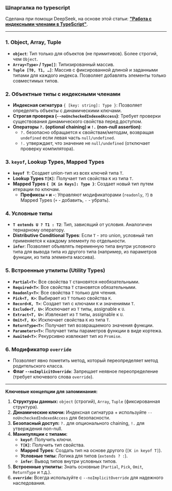 ### Шпаргалка по typescript

 Сделана при помощи DeepSeek, на основе этой статьи: **["Работа с индексными членами в TypeScript"](https://habr.com/ru/articles/938860/)**.
 
---

### 1. Object, Array, Tuple
- **`object`**: Тип только для объектов (не примитивов). Более строгий, чем `Object`.
- **`Array<Type>` / `Type[]`**: Типизированный массив.
- **`Tuple [T0, T1, …]`**: Массив с фиксированной длиной и заданными типами для каждого индекса. Позволяет добавлять элементы только совместимых типов.

### 2. Объектные типы с индексными членами
- **Индексная сигнатура** `{ [key: string]: Type }`: Позволяет определять объекты с динамическими ключами.
- **Строгая проверка (`--noUncheckedIndexedAccess`)**: Требует проверки существования динамического свойства перед доступом.
- **Операторы `?.` (optional chaining) и `!.` (non-null assertion)**:
    - `?.` безопасно обращается к свойствам/методам, возвращая `undefined` если левая часть `null/undefined`.
    - `!.` утверждает, что значение не `null/undefined` (отключает проверку компилятора).

### 3. `keyof`, Lookup Types, Mapped Types
- **`keyof T`**: Создает union-тип из всех ключей типа `T`.
- **Lookup Types `T[K]`**: Получает тип свойства `K` из типа `T`.
- **Mapped Types `{ [K in Keys]: Type }`**: Создает новый тип путем итерации по ключам.
    - **Префиксы `+` и `-`**: Управляют модификаторами (`readonly`, `?`) в Mapped Types (`+` - добавить, `-` - убрать).

### 4. Условные типы
- **`T extends U ? T1 : T2`**: Тип, зависящий от условия. Аналогичен тернарному оператору.
- **Distributive Conditional Types**: Если `T` - это union, условный тип применяется к каждому элементу по отдельности.
- **`infer`**: Позволяет объявлять переменную типа внутри условного типа для вывода типа из другого типа (например, из параметров функции, из типа элемента массива).

### 5. Встроенные утилиты (Utility Types)
- **`Partial<T>`**: Все свойства `T` становятся необязательными.
- **`Required<T>`**: Все свойства `T` становятся обязательными.
- **`Readonly<T>`**: Все свойства `T` только для чтения.
- **`Pick<T, K>`**: Выбирает из `T` только свойства `K`.
- **`Record<K, T>`**: Создает тип с ключами `K` и значениями `T`.
- **`Exclude<T, U>`**: Исключает из `T` типы, assignable к `U`.
- **`Extract<T, U>`**: Извлекает из `T` типы, assignable к `U`.
- **`Omit<T, K>`**: Исключает свойства `K` из типа `T`.
- **`ReturnType<T>`**: Получает тип возвращаемого значения функции.
- **`Parameters<T>`**: Получает типы параметров функции в виде кортежа.
- **`Awaited<T>`**: Рекурсивно извлекает тип из `Promise`.

### 6. Модификатор `override`
- Позволяет явно пометить метод, который переопределяет метод родительского класса.
- **Флаг `--noImplicitOverride`**: Запрещает неявное переопределение (требует ключевого слова `override`).

---

**Ключевые концепции для запоминания:**

1.  **Структуры данных:** `object` (строгий), `Array`, `Tuple` (фиксированная структура).
2.  **Динамические ключи:** Индексная сигнатура + используйте `--noUncheckedIndexedAccess` для безопасности.
3.  **Безопасный доступ:** `?.` для опционального chaining, `!.` для утверждения non-null.
4.  **Манипуляции с типами:**
    -   **`keyof`**: Получить ключи.
    -   **`T[K]`**: Получить тип свойства.
    -   **Mapped Types**: Создать тип на основе другого (`[K in keyof T]`).
    -   **Условные типы**: Логика для типов (`extends ? :`).
    -   **`infer`**: Вывод типов внутри условных типов.
5.  **Встроенные утилиты:** Знать основные (`Partial`, `Pick`, `Omit`, `ReturnType` и т.д.).
6.  **`override`:** Всегда используйте с `--noImplicitOverride` для надежного наследования.
